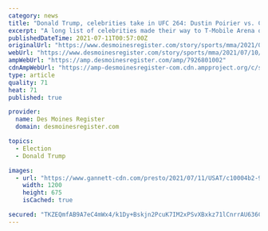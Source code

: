 ```yaml
---
category: news
title: "Donald Trump, celebrities take in UFC 264: Dustin Poirier vs. Conor McGregor 3"
excerpt: "A long list of celebrities made their way to T-Mobile Arena on Saturday night for what has been dubbed, \"the biggest fight of the year.\""
publishedDateTime: 2021-07-11T00:57:00Z
originalUrl: "https://www.desmoinesregister.com/story/sports/mma/2021/07/10/ufc-264-stars-attending-conor-mcgregor-dustin-poirier/7926801002/"
webUrl: "https://www.desmoinesregister.com/story/sports/mma/2021/07/10/ufc-264-stars-attending-conor-mcgregor-dustin-poirier/7926801002/"
ampWebUrl: "https://amp.desmoinesregister.com/amp/7926801002"
cdnAmpWebUrl: "https://amp-desmoinesregister-com.cdn.ampproject.org/c/s/amp.desmoinesregister.com/amp/7926801002"
type: article
quality: 71
heat: 71
published: true

provider:
  name: Des Moines Register
  domain: desmoinesregister.com

topics:
  - Election
  - Donald Trump

images:
  - url: "https://www.gannett-cdn.com/presto/2021/07/11/USAT/c10004b2-9a25-4f15-80d7-6d975aa3d98b-USP_MMA__UFC_264-Tuivasa_vs_Hardy.jpg?auto=webp&crop=3971,2234,x1,y74&format=pjpg&width=1200"
    width: 1200
    height: 675
    isCached: true

secured: "TKZEQmfAB9A7eC4mWx4/k1Dy+Bskjn2PcuK7IM2xPSvXBxkz71lCnrrAU636CQPfxYb9EIA304NyVP7ZnqcsisfEPKil2cH9HDYHITQ8R/QqXhTeBQBchaewhH6Fe7ioCzZIJmxaLj8AsYzs8Z86AIUqT3Y3z3qzvWsQp2bpdDPGcVbExlDTWp0f1UHFtYxr69p1NXCIBKzeMHSoE7jcK3xc8fCWmESfbjl6YP9RrtBI8LcyrjSh18zQ9vXQH6irB8u3YnioAj3ri/mf/lRnJDIwTUsAgqp1WNK0nHMFDoFqoH80DHIlYutKZY/cRHLE9NcVEIge6rPrdprN9S28308gxrXCcLd3jBJV6USM5aw=;0p1RG2l4zRj8MjRrtokyoQ=="
---
```


